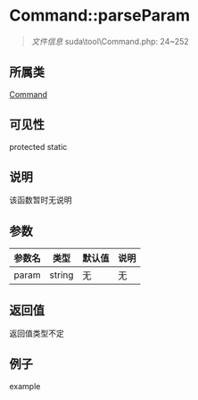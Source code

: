 # Command::parseParam

> *文件信息* suda\tool\Command.php: 24~252
## 所属类 

[Command](../Command.md)

## 可见性

  protected  static
## 说明

该函数暂时无说明

## 参数

 
| 参数名 | 类型 | 默认值 | 说明 |
|--------|-----|-------|-------|
 | param |  string | 无 | 无 |
## 返回值
返回值类型不定
## 例子

example